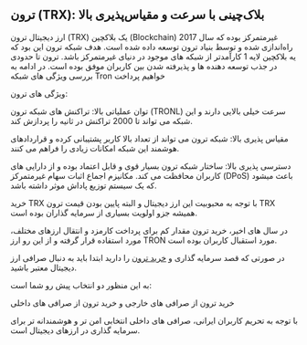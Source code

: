 

## ترون (TRX): بلاک‌چینی با سرعت و مقیاس‌پذیری بالا

ارز دیجیتال ترون (TRX) یک بلاکچین (Blockchain) غیرمتمرکز بوده که سال 2017 راه‌اندازی شده و توسط بنیاد ترون توسعه داده شده است. هدف شبکه ترون این بود که یه بلاکچین لایه 1 کارآمدتر از شبکه‌ های موجود در دنیای غیرمتمرکز باشد. ترون تا حدودی در جذب توسعه‌ دهنده‌ ها و پذیرفته شدن بین کاربران موفق بوده است. در ادامه به بررسی ویژگی های شبکه Tron خواهیم پرداخت
  
ویژگی های ترون:

توان عملیاتی بالا: تراکنش‌ های شبکه ترون (TRONL) سرعت خیلی بالایی دارند و این شبکه می تواند تا 2000 تراکنش در ثانیه را پردازش کند.

مقیاس‌ پذیری بالا: شبکه ترون می تواند از تعداد بالا کاربر پشتیبانی کرده و قراردادهای هوشمند این شبکه امکانات زیادی را فراهم می کنند.

دسترسی‌ پذیری بالا: ساختار شبکه‌ ترون بسیار قوی و قابل اعتماد بوده و از دارایی‌ های کاربران محافظت می کند. مکانیزم اجماع اثبات سهام غیرمتمرکز (DPoS) باعث میشود که یک سیستم توزیع پاداش موثر داشته باشد.

خرید TRX با توجه به محبوبیت این ارز دیجیتال و البته پایین بودن قیمت ترون TRX همیشه جزو اولویت بسیاری از سرمایه گذاران بوده است.

در سال های اخیر، خرید ترون مقدار کم برای پرداخت کارمزد و انتقال ارزهای مختلف، مورد استفاده قرار گرفته و از این رو ارز TRON مورد استقبال کاربران بوده است.

در صورتی که قصد سرمایه گذاری و [خرید ترون](https://ok-ex.io/buy-and-sell/TRX/) را دارید ابتدا باید به دنبال صرافی ارز دیجیتال معتبر باشید.

به این منظور دو انتخاب پیش رو شما است:

خرید ترون از صرافی های خارجی و خرید ترون از صرافی های داخلی

با توجه به تحریم کاربران ایرانی، صرافی های داخلی انتخابی امن تر و هوشمندانه تر برای سرمایه گذاری در ارزهای دیجیتال است.
